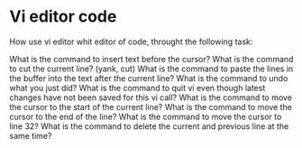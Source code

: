 # Vi editor code

How use vi editor whit editor of code, throught the following task:

What is the command to insert text before the cursor?
What is the command to cut the current line? (yank, cut)
What is the command to paste the lines in the buffer into the text after the current line?
What is the command to undo what you just did?
What is the command to quit vi even though latest changes have not been saved for this vi call?
What is the command to move the cursor to the start of the current line?
What is the command to move the cursor to the end of the line?
What is the command to move the cursor to line 32?
What is the command to delete the current and previous line at the same time?
